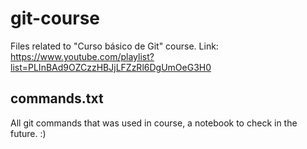 # git-course

Files related to "Curso básico de Git" course. Link: https://www.youtube.com/playlist?list=PLInBAd9OZCzzHBJjLFZzRl6DgUmOeG3H0

## commands.txt
All git commands that was used in course, a notebook to check in the future. :)